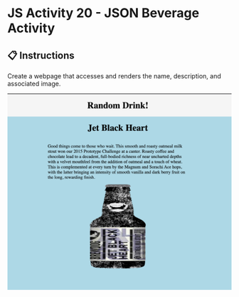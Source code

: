 # JS Activity 20 - JSON Beverage Activity

## 📋 Instructions

Create a webpage that accesses and renders the name, description, and associated image.

![](../../../Assets/JS/jsonBeverage.png)